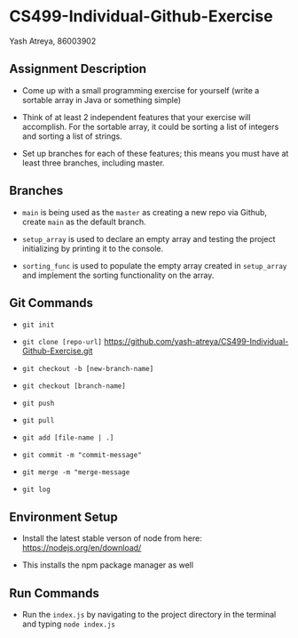 # CS499-Individual-Github-Exercise

Yash Atreya, 86003902

## Assignment Description

- Come up with a small programming exercise for yourself (write a sortable array in Java or something simple)

- Think of at least 2 independent features that your exercise will accomplish. For the sortable array, it could be sorting a list of integers and sorting a list of strings.

- Set up branches for each of these features; this means you must have at least three branches, including master.

## Branches

- ```main``` is being used as the ```master``` as creating a new repo via Github, create ```main``` as the default branch.

- ```setup_array``` is used to declare an empty array and testing the project initializing by printing it to the console.

- ```sorting_func``` is used to populate the empty array created in ```setup_array``` and implement the sorting functionality on the array.

## Git Commands

- ```git init```

- ```git clone [repo-url]``` https://github.com/yash-atreya/CS499-Individual-Github-Exercise.git

- ```git checkout -b [new-branch-name]```

- ```git checkout [branch-name]```

- ```git push```

- ```git pull```

- ```git add [file-name | .]```

- ```git commit -m "commit-message"```

- ```git merge -m "merge-message```

- ```git log```

## Environment Setup

- Install the latest stable verson of node from here: https://nodejs.org/en/download/

- This installs the npm package manager as well

## Run Commands

- Run the ```index.js``` by navigating to the project directory in the terminal and typing ```node index.js```